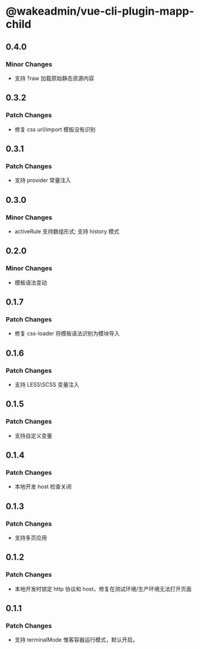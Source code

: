 # @wakeadmin/vue-cli-plugin-mapp-child

## 0.4.0

### Minor Changes

- 支持 ?raw 加载原始静态资源内容

## 0.3.2

### Patch Changes

- 修复 css url/import 模板没有识别

## 0.3.1

### Patch Changes

- 支持 provider 常量注入

## 0.3.0

### Minor Changes

- activeRule 支持数组形式; 支持 history 模式

## 0.2.0

### Minor Changes

- 模板语法变动

## 0.1.7

### Patch Changes

- 修复 css-loader 将模板语法识别为模块导入

## 0.1.6

### Patch Changes

- 支持 LESS\SCSS 变量注入

## 0.1.5

### Patch Changes

- 支持自定义变量

## 0.1.4

### Patch Changes

- 本地开发 host 检查关闭

## 0.1.3

### Patch Changes

- 支持多页应用

## 0.1.2

### Patch Changes

- 本地开发时锁定 http 协议和 host，修复在测试环境/生产环境无法打开页面

## 0.1.1

### Patch Changes

- 支持 terminalMode 惟客容器运行模式，默认开启。
